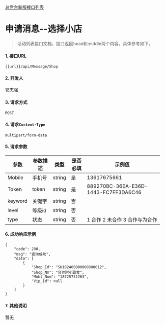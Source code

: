 [总后台新版接口列表](http://git.ddddian.com:3000/ddd/document/src/dev/interface/dddPublicInterface.md)  

# 申请消息--选择小店
> 活动列表接口文档，接口返回head和middle两个内容。具体参考如下。


#### 1. 接口URL
`{{url}}/api/Message/Shop`
#### 2. 开发人
郭志强
#### 3. 请求方式
`POST`
#### 4. 请求`Content-Type`
`multipart/form-data`
#### 5. 请求参数
| 参数 | 参数描述 | 类型 | 是否必填 | 示例值 |
| --- | --- | --- | --- | --- |
| Mobile | 手机号 | string | 是 | 13617675661 |
| Token | token | string | 是 | 889270BC-36EA-E36D-1443-FC7FF3DA6C46 |
| keyword | 关键字 | string | 否 |  |
| level | 等级id | string | 否 |  |
| type | 状态 | string | 否 | 1 合作 2 未合作 3 合作与为合作 |


#### 6. 成功响应示例
```
{
	"code": 200,
	"msg": "查询成功",
	"data": [
		{
			"Shop_Id": "SH102400000000000012",
			"Shop_Nm": "合师附小副食",
			"Mobl_Num": "18725732263",
			"Vip_Id": null
		}
	]
}

```
#### 7. 其他说明
暂无
